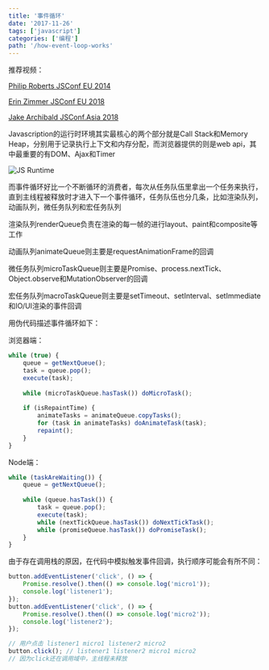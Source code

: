 ```yaml
---
title: '事件循环'
date: '2017-11-26'
tags: ['javascript']
categories: ['编程']
path: '/how-event-loop-works'
---
```


推荐视频：

[Philip Roberts  JSConf EU 2014](https://www.youtube.com/watch?v=8aGhZQkoFbQ)

[Erin Zimmer JSConf EU 2018]( https://www.youtube.com/watch?v=u1kqx6AenYw)

[Jake Archibald JSConf.Asia 2018](https://www.youtube.com/watch?v=cCOL7MC4Pl0)

Javascription的运行时环境其实最核心的两个部分就是Call Stack和Memory Heap，分别用于记录执行上下文和内存分配，而浏览器提供的则是web api，其中最重要的有DOM、Ajax和Timer

![JS Runtime](/Users/maxingcong/Code/blog/src/pages/images/js-runtime.png)

而事件循环好比一个不断循环的消费者，每次从任务队伍里拿出一个任务来执行，直到主线程被释放时才进入下一个事件循环，任务队伍也分几条，比如渲染队列，动画队列，微任务队列和宏任务队列

渲染队列renderQueue负责在渲染的每一帧的进行layout、paint和composite等工作

动画队列animateQueue则主要是requestAnimationFrame的回调

微任务队列microTaskQueue则主要是Promise、process.nextTick、Object.observe和MutationObserver的回调

宏任务队列macroTaskQueue则主要是setTimeout、setInterval、setImmediate和IO/UI渲染的事件回调

用伪代码描述事件循环如下：

浏览器端：

```javascript
while (true) {
    queue = getNextQueue();
    task = queue.pop();
    execute(task);
    
    while (microTaskQueue.hasTask()) doMicroTask();
    
    if (isRepaintTime) {
        animateTasks = animateQueue.copyTasks();
        for (task in animateTasks) doAnimateTask(task);
       	repaint();
    }
}
```

Node端：

```javascript
while (taskAreWaiting()) {
    queue = getNextQueue();
    
    while (queue.hasTask()) {
        task = queue.pop();
        execute(task);
        while (nextTickQueue.hasTask()) doNextTickTask();
        while (promiseQueue.hasTask()) doPromiseTask();
    }
}
```

由于存在调用栈的原因，在代码中模拟触发事件回调，执行顺序可能会有所不同：

```javascript
button.addEventListener('click', () => {
    Promise.resolve().then(() => console.log('micro1'));
    console.log('listener1');
});
button.addEventListener('click', () => {
    Promise.resolve().then(() => console.log('micro2'));
    console.log('listener2');
});

// 用户点击 listener1 micro1 listener2 micro2
button.click(); // listener1 listener2 micro1 micro2
// 因为click还在调用域中，主线程未释放
```

